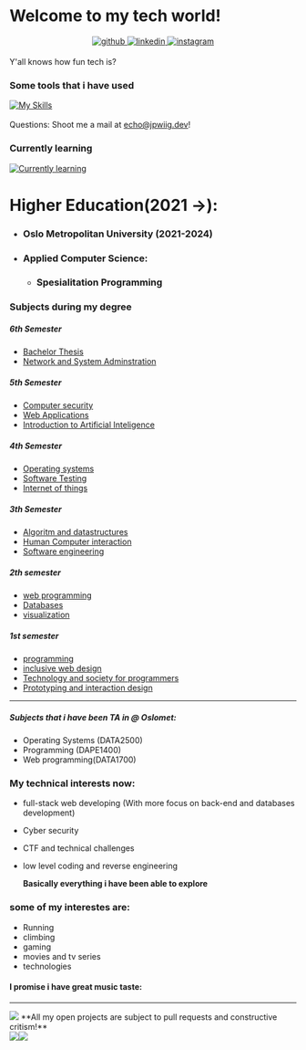 

# Welcome to my tech world!
<div align="center">
<a href="https://github.com/jpwiig" target="_blank">
<img src=https://img.shields.io/badge/github-%2324292e.svg?&style=for-the-badge&logo=github&logoColor=white alt=github style="margin-bottom: 5px;" />
</a>
<a href="https://www.linkedin.com/in/jonpetterwiig" target="_blank">
<img src=https://img.shields.io/badge/linkedin-%231E77B5.svg?&style=for-the-badge&logo=linkedin&logoColor=white alt=linkedin style="margin-bottom: 5px;" />
</a>
<a href="https://www.instagram.com/jpwiig/" target="_blank">
<img src=https://img.shields.io/badge/instagram-%23000000.svg?&style=for-the-badge&logo=instagram&logoColor=white alt=instagram style="margin-bottom: 5px;" />
</a>  
</div>  

Y'all knows how fun tech is?


### Some tools that i have used
[![My Skills](https://skillicons.dev/icons?i=java,linux,docker,git,js,html,css,react,dotnet,bootstrap,heroku,bash,powershell,mysql,idea,firebase,debian,cloudflare,maven,firebase&perline=10)](https://skillicons.dev)
<br/>  
Questions: Shoot me a mail at echo@jpwiig.dev!
### Currently learning
[![Currently learning](https://skillicons.dev/icons?i=rust,c,cpp,kali&perline=4)](https://skillicons.dev)


# Higher Education(2021 ->): 

 - ### Oslo Metropolitan University (2021-2024)
  - ### Applied Computer Science:
    - ### Spesialitation Programming


### Subjects during my degree

##### 6th Semester
* [Bachelor Thesis](https://student.oslomet.no/en/studier/-/studieinfo/emne/DATA3900/2023/H%C3%98ST)
* [Network and System Adminstration](https://student.oslomet.no/en/studier/-/studieinfo/emne/DAVE3610/2023/H%C3%98ST)
##### 5th Semester
* [Computer security](https://student.oslomet.no/en/studier/-/studieinfo/emne/ITPE3100/2023/H%C3%98ST)
* [Web Applications](https://student.oslomet.no/en/studier/-/studieinfo/emne/ITPE3200/2023/H%C3%98ST) 
* [Introduction to Artificial Inteligence](https://student.oslomet.no/en/studier/-/studieinfo/emne/DAVE3625/2023/H%C3%98ST)

##### 4th Semester
* [Operating systems](https://student.oslomet.no/en/studier/-/studieinfo/emne/DATA2500/2022/H%C3%98ST) 
* [Software Testing](https://student.oslomet.no/en/studier/-/studieinfo/emne/ADTS2310/2022/H%C3%98ST) 
* [Internet of things](https://student.oslomet.no/en/studier/-/studieinfo/emne/ADSE1310/2022/H%C3%98ST)

##### 3th Semester 
* [Algoritm and datastructures](https://student.oslomet.no/en/studier/-/studieinfo/emne/DATS2300/2022/H%C3%98ST)
* [Human Computer interaction](https://student.oslomet.no/en/studier/-/studieinfo/emne/ADSE2100/2022/H%C3%98ST) 
* [Software engineering](https://student.oslomet.no/en/studier/-/studieinfo/emne/DAFE2200/2022/H%C3%98ST)
  

##### 2th semester
 * [web programming](https://student.oslomet.no/en/studier/-/studieinfo/emne/DATA1700/2022/H%C3%98ST)
 * [Databases](https://student.oslomet.no/en/studier/-/studieinfo/emne/DATA1500/2022/H%C3%98ST) 
 * [visualization](https://student.oslomet.no/en/studier/-/studieinfo/emne/ADSE3200/2022/H%C3%98ST)
##### 1st semester
 * [programming](https://student.oslomet.no/en/studier/-/studieinfo/emne/DAPE1400/2021/H%C3%98ST) 
 * [inclusive web design](https://student.oslomet.no/en/studier/-/studieinfo/emne/DATA1200/2021/H%C3%98ST)
 * [Technology and society for programmers](https://student.oslomet.no/en/studier/-/studieinfo/emne/DATA1100/2023/H%C3%98ST)
 * [Prototyping and interaction design](https://student.oslomet.no/en/studier/-/studieinfo/emne/ADTS1600/2023/H%C3%98ST)
 
  
--- 
##### Subjects that i have been TA in @ Oslomet: 
* Operating Systems (DATA2500)
* Programming (DAPE1400)
* Web programming(DATA1700)

### My technical interests now: 
- full-stack web developing (With more focus on back-end and databases development)
- Cyber security
- CTF and technical challenges
- low level coding and reverse engineering

  **Basically everything i have been able to explore**

### some of my interestes are:   
  

+ Running
+ climbing
+ gaming
+ movies and tv series
+ technologies  

#### I promise i have great music taste: 
---


<img src = "https://spotify-github-profile.vercel.app/api/view.svg?uid=pet2226&redirect=true][https://spotify-github-profile.vercel.app/api/view.svg?uid=pet2226&cover_image=true&theme=default&show_offline=true&background_color=121212&interchange=true" />
**All my open projects are subject to pull requests and constructive critism!**
  
<div>
<img src="https://github-readme-stats.vercel.app/api/top-langs/?username=jpwiig&theme=highcontrast&layout=compact"  /><img src ="https://github-readme-stats.vercel.app/api?username=jpwiig&theme=highcontrast&show_icons=true&count_private=true&layout=compact"/>
</div>
<br />


